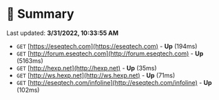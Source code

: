 # 📖 Summary
Last updated: **3/31/2022, 10:33:55 AM**

- `GET` [https://eseqtech.com](https://eseqtech.com) - **Up** (194ms)
- `GET` [http://forum.eseqtech.com](http://forum.eseqtech.com) - **Up** (5163ms)
- `GET` [http://hexp.net](http://hexp.net) - **Up** (35ms)
- `GET` [http://ws.hexp.net](http://ws.hexp.net) - **Up** (71ms)
- `GET` [http://eseqtech.com/infoline](http://eseqtech.com/infoline) - **Up** (102ms)
